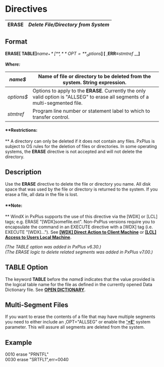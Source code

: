 # Directives 

**ERASE** |  **_Delete File/Directory from System_**  
---|---  
  
##  Format

**ERASE[ TABLE]**_name$_**[** ,**OPT=**_options$_**] [** ,**ERR=**_stmtref_ __**]**

**_Where:_**

_name$_ |  Name of file or directory to be deleted from the system. String expression.  
---|---  
_options$_ |  Options to apply to the **ERASE**. Currently the only valid option is "ALLSEG" to erase all segments of a multi-segmented file.  
_stmtref_ |  Program line number or statement label to which to transfer control.  
  
#### **Restrictions:  
** A directory can only be deleted if it does not contain any files. PxPlus is subject to OS rules for the deletion of files or directories. In some operating systems, the **ERASE** directive is not accepted and will not delete the directory.

##  Description

Use the **ERASE** directive to delete the file or directory you name. All disk space that was used by the file or directory is returned to the system. If you erase a file, all data in the file is lost.

#### **Note:  
** WindX in PxPlus supports the use of this directive via the [WDX] or [LCL] tags; e.g. ERASE "[WDX]somefile.ext". Non-PxPlus versions require you to encapsulate the command in an EXECUTE directive with a [WDX] tag (i.e. EXECUTE "[WDX]..."). See [**[WDX] Direct Action to Client Machine**](../command_tags/wdx.htm) or **[[LCL] Access to Users Local Machine](../command_tags/lcl.htm)**.

_(The TABLE option was added in PxPlus v6.30.)  
(The ERASE logic to delete related segments was added in PxPlus v7.00.)_

##  TABLE Option

The keyword **TABLE** before the _name$_ indicates that the value provided is the logical table name for the file as defined in the currently opened Data Dictionary file. See [**OPEN DICTIONARY**](open.htm#Dictionary).

## Multi-Segment Files

If you want to erase the contents of a file that may have multiple segments you need to either include an ,OPT="ALLSEG" or enable the **['+E'](../parameters/pluse.md)** system parameter. This will assure all segments are deleted from the system.

##  Example

0010 erase "PRNTFL"  
0030 erase "SRTFL1",err=0040
